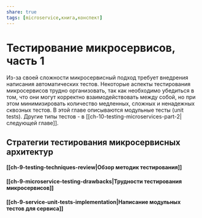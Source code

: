 ```yaml
---
share: true
tags: [microservice,книга,конспект]
---
```

# Тестирование микросервисов, часть 1
Из-за своей сложности микросервисный подход требует внедрения написания автоматических тестов. Некоторые аспекты тестирования микросервисов трудно организовать, так как необходимо убедиться в том, что они могут корректно взаимодействовать между собой, но при этом минимизировать количество медленных, сложных и ненадежных сквозных тестов.
В этой главе описываются модульные тесты (unit tests). Другие типы тестов - в [[ch-10-testing-microservices-part-2|следующей главе]].
## Стратегии тестирования микросервисных архитектур
#### [[ch-9-testing-techniques-review|Обзор методик тестирования]]
#### [[ch-9-microservice-testing-drawbacks|Трудности тестирования микросервисов]]
#### [[ch-9-service-unit-tests-implementation|Написание модульных тестов для сервиса]]